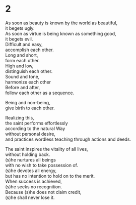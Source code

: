# 2

As soon as beauty is known by the world as beautiful,  
it begets ugly.   
As soon as virtue is being known as something good,  
it begets evil.   
Difficult and easy,  
accomplish each other.  
Long and short,  
form each other.   
High and low,  
distinguish each other.   
Sound and tone,  
harmonize each other   
Before and after,  
follow each other as a sequence. 

Being and non-being,  
give birth to each other.

Realizing this,   
the saint performs effortlessly  
according to the natural Way  
without personal desire,  
and practices wordless teaching through actions and deeds. 

The saint inspires the vitality of all lives,  
without holding back.   
\(s\)he nurtures all beings  
with no wish to take possession of.   
\(s\)he devotes all energy,  
but has no intention to hold on to the merit.   
When success is achieved,  
\(s\)he seeks no recognition.   
Because \(s\)he does not claim credit,  
\(s\)he shall never lose it.



